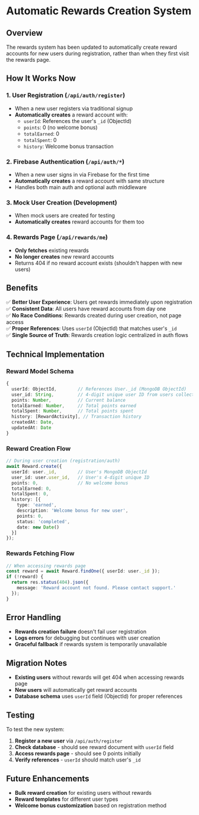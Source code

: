 # Automatic Rewards Creation System

## Overview

The rewards system has been updated to automatically create reward accounts for new users during registration, rather than when they first visit the rewards page.

## How It Works Now

### 1. **User Registration** (`/api/auth/register`)
- When a new user registers via traditional signup
- **Automatically creates** a reward account with:
  - `userId`: References the user's `_id` (ObjectId)
  - `points`: 0 (no welcome bonus)
  - `totalEarned`: 0
  - `totalSpent`: 0
  - `history`: Welcome bonus transaction

### 2. **Firebase Authentication** (`/api/auth/*`)
- When a new user signs in via Firebase for the first time
- **Automatically creates** a reward account with same structure
- Handles both main auth and optional auth middleware

### 3. **Mock User Creation** (Development)
- When mock users are created for testing
- **Automatically creates** reward accounts for them too

### 4. **Rewards Page** (`/api/rewards/me`)
- **Only fetches** existing rewards
- **No longer creates** new reward accounts
- Returns 404 if no reward account exists (shouldn't happen with new users)

## Benefits

✅ **Better User Experience**: Users get rewards immediately upon registration  
✅ **Consistent Data**: All users have reward accounts from day one  
✅ **No Race Conditions**: Rewards created during user creation, not page access  
✅ **Proper References**: Uses `userId` (ObjectId) that matches user's `_id`  
✅ **Single Source of Truth**: Rewards creation logic centralized in auth flows  

## Technical Implementation

### Reward Model Schema
```typescript
{
  userId: ObjectId,        // References User._id (MongoDB ObjectId)
  user_id: String,         // 4-digit unique user ID from users collection
  points: Number,          // Current balance
  totalEarned: Number,     // Total points earned
  totalSpent: Number,      // Total points spent
  history: [RewardActivity], // Transaction history
  createdAt: Date,
  updatedAt: Date
}
```

### Reward Creation Flow
```typescript
// During user creation (registration/auth)
await Reward.create({
  userId: user._id,        // User's MongoDB ObjectId
  user_id: user.user_id,   // User's 4-digit unique ID
  points: 0,               // No welcome bonus
  totalEarned: 0,
  totalSpent: 0,
  history: [{
    type: 'earned',
    description: 'Welcome bonus for new user',
    points: 0,
    status: 'completed',
    date: new Date()
  }]
});
```

### Rewards Fetching Flow
```typescript
// When accessing rewards page
const reward = await Reward.findOne({ userId: user._id });
if (!reward) {
  return res.status(404).json({ 
    message: 'Reward account not found. Please contact support.' 
  });
}
```

## Error Handling

- **Rewards creation failure** doesn't fail user registration
- **Logs errors** for debugging but continues with user creation
- **Graceful fallback** if rewards system is temporarily unavailable

## Migration Notes

- **Existing users** without rewards will get 404 when accessing rewards page
- **New users** will automatically get reward accounts
- **Database schema** uses `userId` field (ObjectId) for proper references

## Testing

To test the new system:

1. **Register a new user** via `/api/auth/register`
2. **Check database** - should see reward document with `userId` field
3. **Access rewards page** - should see 0 points initially
4. **Verify references** - `userId` should match user's `_id`

## Future Enhancements

- **Bulk reward creation** for existing users without rewards
- **Reward templates** for different user types
- **Welcome bonus customization** based on registration method
